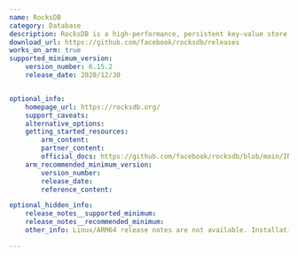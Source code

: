 ```yaml
---
name: RocksDB
category: Database
description: RocksDB is a high-performance, persistent key-value store developed by Facebook. It is optimized for fast, low-latency storage systems such as solid-state drives (SSDs) and persistent memory.
download_url: https://github.com/facebook/rocksdb/releases
works_on_arm: true
supported_minimum_version:
    version_number: 6.15.2
    release_date: 2020/12/30


optional_info:
    homepage_url: https://rocksdb.org/
    support_caveats:
    alternative_options:
    getting_started_resources:
        arm_content:
        partner_content:
        official_docs: https://github.com/facebook/rocksdb/blob/main/INSTALL.md
    arm_recommended_minimum_version:
        version_number:
        release_date:
        reference_content:

optional_hidden_info:
    release_notes__supported_minimum:
    release_notes__recommended_minimum:
    other_info: Linux/ARM64 release notes are not available. Installation and testing are done via the [tar archive](https://github.com/facebook/rocksdb/releases/tag/v6.15.2).

---
```


